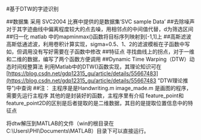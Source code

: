 #基于DTW的字迹识别

##数据集 
采用 SVC2004 比赛中提供的是数据集‘SVC sample Data’
##去除噪声
对于其字迹曲线中偏离程度较大的点去噪，用相邻点的中间值代替，d为筛选区间
##归一化
matlab 中的mapminmax()函数将目标序列映射到[-1,1]上
##高斯滤波
高斯低通滤波，利用卷积计算实现，sigma=0.5、1、2的滤波模板在子函数中写如，但调用没有写好需要在子函数中修改
##特征点
寻找曲线上的拐点，对于一维和二维的数据，编写了两个函数方便调用
##Dynamic Time Warping（DTW）动态时间规整算法
利用Matlab中的DTW()函数实现，其理论知识可在[https://blog.csdn.net/gdp12315_gu/article/details/55667483](https://blog.csdn.net/gdp12315_gu/article/details/55667483 "DTW理论推导")中查询
##注：
主程序是是Handwriting.m
image_made.m 是画图的程序，需要先运行主程序
其他的是封装好的函数，主程序里有介绍
feature_point和feature_point2D的区别是后者提取的是二维数据，其目的是提取位置信息中的特征点

将dtw解压到MATLAB的文件（win的根目录在C:\Users\PHI\Documents\MATLAB）目录下可以直接运行。